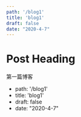 ```yaml
---
path: '/blog1'
title: 'blog1'
draft: false
date: "2020-4-7"
---
```


[//]: # (上面的path并非真实的文件路径，用于'<Link to="/page2">Go to page 2</Link>'，与to的参数值对应)

# Post Heading

第一篇博客
- path: '/blog1'
- title: 'blog1'
- draft: false
- date: "2020-4-7"